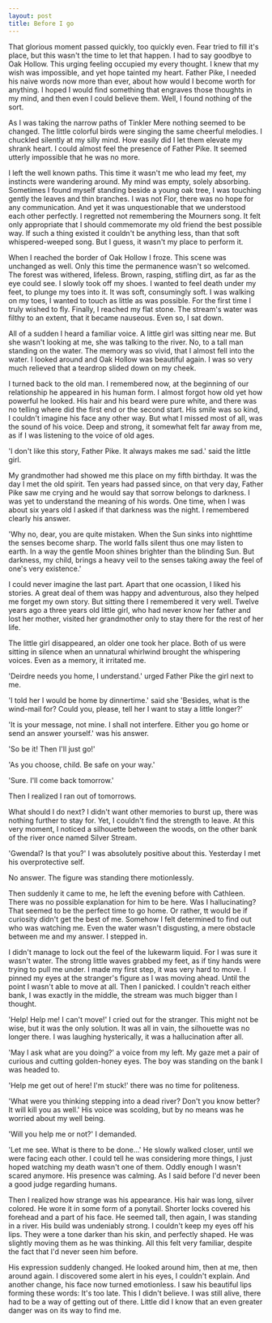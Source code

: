```yaml
---
layout: post
title: Before I go
---
```


That glorious moment passed quickly, too quickly even. Fear tried to fill it's place, but this wasn't the time to let that happen. I had to say goodbye to Oak Hollow. This urging feeling occupied my every thought. I knew that my wish was impossible, and yet hope tainted my heart. Father Pike, I needed his naive words now more than ever, about how would I become worth for anything. I hoped I would find something that engraves those thoughts in my mind, and then even I could believe them. Well, I found nothing of the sort.

As I was taking the narrow paths of Tinkler Mere nothing seemed to be changed. The little colorful birds were singing the same cheerful melodies. I chuckled silently at my silly mind. How easily did I let them elevate my shrank heart. I could almost feel the presence of Father Pike. It seemed utterly impossible that he was no more.

I left the well known paths. This time it wasn't me who lead my feet, my instincts were wandering around. My mind was empty, solely absorbing. Sometimes I found myself standing beside a young oak tree, I was touching gently the leaves and thin branches. I was not Flor, there was no hope for any communication. And yet it was unquestionable that we understood each other perfectly. I regretted not remembering the Mourners song. It felt only appropriate that I should commemorate my old friend the best possible way. If such a thing existed it couldn't be anything less, than that soft whispered-weeped song. But I guess, it wasn't my place to perform it.

When I reached the border of Oak Hollow I froze. This scene was unchanged as well. Only this time the permanence wasn't so welcomed. The forest was withered, lifeless. Brown, rasping, stifling dirt, as far as the eye could see. I slowly took off my shoes. I wanted to feel death under my feet, to plunge my toes into it. It was soft, consumingly soft. I was walking on my toes, I wanted to touch as little as was possible. For the first time I truly wished to fly. Finally, I reached my flat stone. The stream's water was filthy to an extent, that it became nauseous. Even so, I sat down.

All of a sudden I heard a familiar voice. A little girl was sitting near me. But she wasn't looking at me, she was talking to the river. No, to a tall man standing on the water. The memory was so vivid, that I almost fell into the water. I looked around and Oak Hollow was beautiful again. I was so very much relieved that a teardrop slided down on my cheek.

I turned back to the old man. I remembered now, at the beginning of our relationship he appeared in his human form. I almost forgot how old yet how powerful he looked. His hair and his beard were pure white, and there was no telling where did the first end or the second start. His smile was so kind, I couldn't imagine his face any other way. But what I missed most of all, was the sound of his voice. Deep and strong, it somewhat felt far away from me, as if I was listening to the voice of old ages.

'I don't like this story, Father Pike. It always makes me sad.' said the little girl.

My grandmother had showed me this place on my fifth birthday. It was the day I met the old spirit. Ten years had passed since, on that very day, Father Pike saw me crying and he would say that sorrow belongs to darkness. I was yet to understand the meaning of his words. One time, when I was about six years old I asked if that darkness was the night. I remembered clearly his answer.

'Why no, dear, you are quite mistaken. When the Sun sinks into nighttime the senses become sharp. The world falls silent thus one may listen to earth. In a way the gentle Moon shines brighter than the blinding Sun. But darkness, my child, brings a heavy veil to the senses taking away the feel of one's very existence.'

I could never imagine the last part. Apart that one ocassion, I liked his stories. A great deal of them was happy and adventurous, also they helped me forget my own story. But sitting there I remembered it very well. Twelve years ago a three years old little girl, who had never know her father and lost her mother, visited her grandmother only to stay there for the rest of her life.

The little girl disappeared, an older one took her place. Both of us were sitting in silence when an unnatural whirlwind brought the whispering voices. Even as a memory, it irritated me.

'Deirdre needs you home, I understand.' urged Father Pike the girl next to me.

'I told her I would be home by dinnertime.' said she 'Besides, what is the wind-mail for? Could you, please, tell her I want to stay a little longer?'

'It is your message, not mine. I shall not interfere. Either you go home or send an answer yourself.' was his answer.

'So be it! Then I'll just go!'

'As you choose, child. Be safe on your way.'

'Sure. I'll come back tomorrow.'

Then I realized I ran out of tomorrows.

What should I do next? I didn't want other memories to burst up, there was nothing further to stay for. Yet, I couldn't find the strength to leave. At this very moment, I noticed a silhouette between the woods, on the other bank of the river once named Silver Stream.

'Gwendal? Is that you?' I was absolutely positive about this. Yesterday I met his overprotective self.

No answer. The figure was standing there motionlessly.

Then suddenly it came to me, he left the evening before with Cathleen. There was no possible explanation for him to be here. Was I hallucinating? That seemed to be the perfect time to go home. Or rather, tt would be if curiosity didn't get the best of me. Somehow I felt determined to find out who was watching me. Even the water wasn't disgusting, a mere obstacle between me and my answer. I stepped in.

I didn't manage to lock out the feel of the lukewarm liquid. For I was sure it wasn't water. The strong little waves grabbed my feet, as if tiny hands were trying to pull me under. I made my first step, it was very hard to move. I pinned my eyes at the stranger's figure as I was moving ahead. Until the point I wasn't able to move at all. Then I panicked. I couldn't reach either bank, I was exactly in the middle, the stream was much bigger than I thought.

'Help! Help me! I can't move!' I cried out for the stranger. This might not be wise, but it was the only solution. It was all in vain, the silhouette was no longer there. I was laughing hysterically, it was a hallucination after all.

'May I ask what are you doing?' a voice from my left. My gaze met a pair of curious and cutting golden-honey eyes. The boy was standing on the bank I was headed to.

'Help me get out of here! I'm stuck!' there was no time for politeness.

'What were you thinking stepping into a dead river? Don't you know better? It will kill you as well.' His voice was scolding, but by no means was he worried about my well being.

'Will you help me or not?' I demanded.

'Let me see. What is there to be done...' He slowly walked closer, until we were facing each other. I could tell he was considering more things, I just hoped watching my death wasn't one of them. Oddly enough I wasn't scared anymore. His presence was calming. As I said before I'd never been a good judge regarding humans.

Then I realized how strange was his appearance. His hair was long, silver colored. He wore it in some form of a ponytail. Shorter locks covered his forehead and a part of his face. He seemed tall, then again, I was standing in a river. His build was undeniably strong. I couldn't keep my eyes off his lips. They were a tone darker than his skin, and perfectly shaped. He was slightly moving them as he was thinking. All this felt very familiar, despite the fact that I'd never seen him before.

His expression suddenly changed. He looked around him, then at me, then around again. I discovered some alert in his eyes, I couldn't explain. And another change, his face now turned emotionless. I saw his beautiful lips forming these words: It's too late. This I didn't believe. I was still alive, there had to be a way of getting out of there. Little did I know that an even greater danger was on its way to find me.
